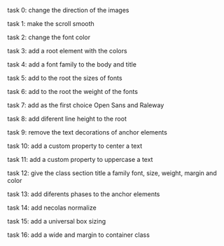 task 0: change the direction of the images

task 1: make the scroll smooth

task 2: change the font color

task 3: add a root element with the colors

task 4: add a font family to the body and title

task 5: add to the root the sizes of fonts

task 6: add to the root the weight of the fonts

task 7: add as the first choice Open Sans and Raleway

task 8: add diferent line height to the root

task 9: remove the text decorations of anchor elements

task 10: add a custom property to center a text

task 11: add a custom property to uppercase a text

task 12: give the class section title a family font, size, weight, margin and color

task 13: add diferents phases to the anchor elements

task 14: add  necolas normalize

task 15: add a universal box sizing

task 16: add a wide and margin to container class 
